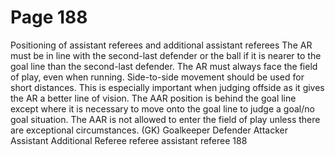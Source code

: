 # Page 188

Positioning of assistant referees and additional assistant referees
The AR must be in line with the second-last defender or the ball if it is nearer
to the goal line than the second-last defender. The AR must always face the
field of play, even when running. Side-to-side movement should be used for
short distances. This is especially important when judging offside as it gives
the AR a better line of vision.
The AAR position is behind the goal line except where it is necessary to move
onto the goal line to judge a goal/no goal situation. The AAR is not allowed to
enter the field of play unless there are exceptional circumstances.
(GK)
Goalkeeper Defender Attacker
Assistant Additional
Referee referee assistant referee
188
